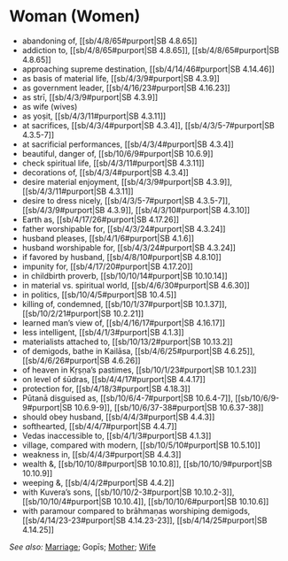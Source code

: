 # Woman (Women)

* abandoning of, [[sb/4/8/65#purport|SB 4.8.65]]
* addiction to, [[sb/4/8/65#purport|SB 4.8.65]], [[sb/4/8/65#purport|SB 4.8.65]]
* approaching supreme destination, [[sb/4/14/46#purport|SB 4.14.46]]
* as basis of material life, [[sb/4/3/9#purport|SB 4.3.9]]
* as government leader, [[sb/4/16/23#purport|SB 4.16.23]]
* as strī, [[sb/4/3/9#purport|SB 4.3.9]]
* as wife (wives)
* as yoṣit, [[sb/4/3/11#purport|SB 4.3.11]]
* at sacrifices, [[sb/4/3/4#purport|SB 4.3.4]], [[sb/4/3/5-7#purport|SB 4.3.5-7]]
* at sacrificial performances, [[sb/4/3/4#purport|SB 4.3.4]]
* beautiful, danger of, [[sb/10/6/9#purport|SB 10.6.9]]
* check spiritual life, [[sb/4/3/11#purport|SB 4.3.11]]
* decorations of, [[sb/4/3/4#purport|SB 4.3.4]]
* desire material enjoyment, [[sb/4/3/9#purport|SB 4.3.9]], [[sb/4/3/11#purport|SB 4.3.11]]
* desire to dress nicely, [[sb/4/3/5-7#purport|SB 4.3.5-7]], [[sb/4/3/9#purport|SB 4.3.9]], [[sb/4/3/10#purport|SB 4.3.10]]
* Earth as, [[sb/4/17/26#purport|SB 4.17.26]]
* father worshipable for, [[sb/4/3/24#purport|SB 4.3.24]]
* husband pleases, [[sb/4/1/6#purport|SB 4.1.6]]
* husband worshipable for, [[sb/4/3/24#purport|SB 4.3.24]]
* if favored by husband, [[sb/4/8/10#purport|SB 4.8.10]]
* impunity for, [[sb/4/17/20#purport|SB 4.17.20]]
* in childbirth proverb, [[sb/10/10/14#purport|SB 10.10.14]]
* in material vs. spiritual world, [[sb/4/6/30#purport|SB 4.6.30]]
* in politics, [[sb/10/4/5#purport|SB 10.4.5]]
* killing of, condemned, [[sb/10/1/37#purport|SB 10.1.37]], [[sb/10/2/21#purport|SB 10.2.21]]
* learned man’s view of, [[sb/4/16/17#purport|SB 4.16.17]]
* less intelligent, [[sb/4/1/3#purport|SB 4.1.3]]
* materialists attached to, [[sb/10/13/2#purport|SB 10.13.2]]
* of demigods, bathe in Kailāsa, [[sb/4/6/25#purport|SB 4.6.25]], [[sb/4/6/26#purport|SB 4.6.26]]
* of heaven in Kṛṣṇa’s pastimes, [[sb/10/1/23#purport|SB 10.1.23]]
* on level of śūdras, [[sb/4/4/17#purport|SB 4.4.17]]
* protection for, [[sb/4/18/3#purport|SB 4.18.3]]
* Pūtanā disguised as, [[sb/10/6/4-7#purport|SB 10.6.4-7]], [[sb/10/6/9-9#purport|SB 10.6.9-9]], [[sb/10/6/37-38#purport|SB 10.6.37-38]]
* should obey husband, [[sb/4/4/3#purport|SB 4.4.3]]
* softhearted, [[sb/4/4/7#purport|SB 4.4.7]]
* Vedas inaccessible to, [[sb/4/1/3#purport|SB 4.1.3]]
* village, compared with modern, [[sb/10/5/10#purport|SB 10.5.10]]
* weakness in, [[sb/4/4/3#purport|SB 4.4.3]]
* wealth &, [[sb/10/10/8#purport|SB 10.10.8]], [[sb/10/10/9#purport|SB 10.10.9]]
* weeping &, [[sb/4/4/2#purport|SB 4.4.2]]
* with Kuvera’s sons, [[sb/10/10/2-3#purport|SB 10.10.2-3]], [[sb/10/10/4#purport|SB 10.10.4]], [[sb/10/10/6#purport|SB 10.10.6]]
* with paramour compared to brāhmaṇas worshiping demigods, [[sb/4/14/23-23#purport|SB 4.14.23-23]], [[sb/4/14/25#purport|SB 4.14.25]]

*See also:* [Marriage](entries/marriage.md); Gopīs; [Mother](entries/mother.md); [Wife](entries/wife.md)

